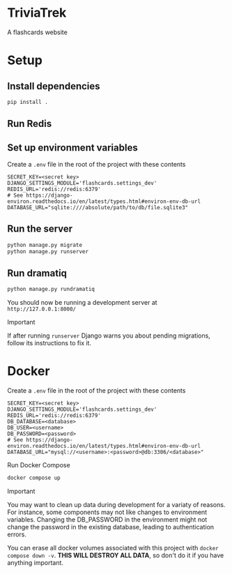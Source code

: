 # TriviaTrek

A flashcards website

# Setup

## Install dependencies

```sh
pip install .
```

## Run Redis

## Set up environment variables

Create a `.env` file in the root of the project with these contents

```env
SECRET_KEY=<secret key>
DJANGO_SETTINGS_MODULE='flashcards.settings_dev'
REDIS_URL='redis://redis:6379'
# See https://django-environ.readthedocs.io/en/latest/types.html#environ-env-db-url
DATABASE_URL="sqlite:////absolute/path/to/db/file.sqlite3"
```

## Run the server

```sh
python manage.py migrate
python manage.py runserver
```

## Run dramatiq

```sh
python manage.py rundramatiq
```

You should now be running a development server at `http://127.0.0.1:8000/`

> [!IMPORTANT]
> If after running `runserver` Django warns you about pending migrations, follow its instructions to fix it.

# Docker

Create a `.env` file in the root of the project with these contents

```env
SECRET_KEY=<secret key>
DJANGO_SETTINGS_MODULE='flashcards.settings_dev'
REDIS_URL='redis://redis:6379'
DB_DATABASE=<database>
DB_USER=<username>
DB_PASSWORD=<password>
# See https://django-environ.readthedocs.io/en/latest/types.html#environ-env-db-url
DATABASE_URL="mysql://<username>:<password>@db:3306/<database>"
```

Run Docker Compose

```sh
docker compose up
```

> [!IMPORTANT]
> You may want to clean up data during development for a variaty of reasons.
> For instance, some components may not like changes to environment variables.
> Changing the DB_PASSWORD in the environment might not change the password in the existing database, leading to authentication errors.
>
> You can erase all docker volumes associated with this project with `docker compose down -v`.
> **THIS WILL DESTROY ALL DATA**, so don't do it if you have anything important.